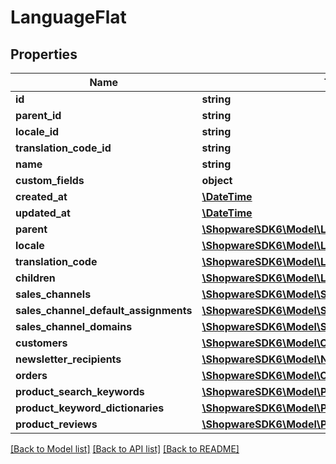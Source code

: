 # LanguageFlat

## Properties
Name | Type | Description | Notes
------------ | ------------- | ------------- | -------------
**id** | **string** |  | [optional] 
**parent_id** | **string** |  | [optional] 
**locale_id** | **string** |  | 
**translation_code_id** | **string** |  | [optional] 
**name** | **string** |  | 
**custom_fields** | **object** |  | [optional] 
**created_at** | [**\DateTime**](\DateTime.md) |  | 
**updated_at** | [**\DateTime**](\DateTime.md) |  | 
**parent** | [**\ShopwareSDK6\Model\LanguageFlat**](LanguageFlat.md) |  | [optional] 
**locale** | [**\ShopwareSDK6\Model\LocaleFlat**](LocaleFlat.md) |  | [optional] 
**translation_code** | [**\ShopwareSDK6\Model\LocaleFlat**](LocaleFlat.md) |  | [optional] 
**children** | [**\ShopwareSDK6\Model\LanguageFlat**](LanguageFlat.md) |  | [optional] 
**sales_channels** | [**\ShopwareSDK6\Model\SalesChannelFlat**](SalesChannelFlat.md) |  | [optional] 
**sales_channel_default_assignments** | [**\ShopwareSDK6\Model\SalesChannelFlat**](SalesChannelFlat.md) |  | [optional] 
**sales_channel_domains** | [**\ShopwareSDK6\Model\SalesChannelDomainFlat**](SalesChannelDomainFlat.md) |  | [optional] 
**customers** | [**\ShopwareSDK6\Model\CustomerFlat**](CustomerFlat.md) |  | [optional] 
**newsletter_recipients** | [**\ShopwareSDK6\Model\NewsletterRecipientFlat**](NewsletterRecipientFlat.md) |  | [optional] 
**orders** | [**\ShopwareSDK6\Model\OrderFlat**](OrderFlat.md) |  | [optional] 
**product_search_keywords** | [**\ShopwareSDK6\Model\ProductSearchKeywordFlat**](ProductSearchKeywordFlat.md) |  | [optional] 
**product_keyword_dictionaries** | [**\ShopwareSDK6\Model\ProductKeywordDictionaryFlat**](ProductKeywordDictionaryFlat.md) |  | [optional] 
**product_reviews** | [**\ShopwareSDK6\Model\ProductReviewFlat**](ProductReviewFlat.md) |  | [optional] 

[[Back to Model list]](../../README.md#documentation-for-models) [[Back to API list]](../../README.md#documentation-for-api-endpoints) [[Back to README]](../../README.md)

